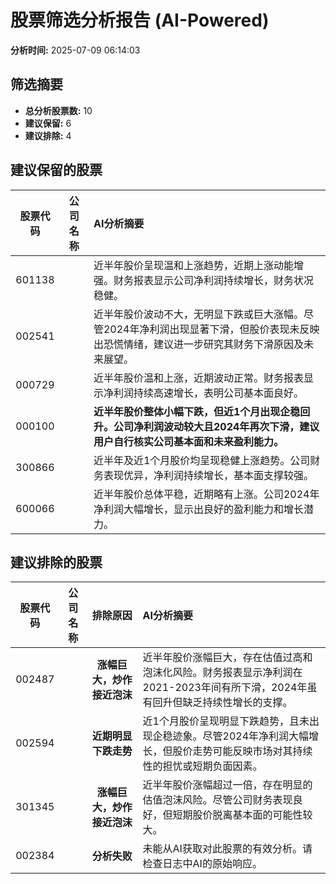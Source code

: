 # 股票筛选分析报告 (AI-Powered)

**分析时间:** 2025-07-09 06:14:03

## 筛选摘要

- **总分析股票数:** 10
- **建议保留:** 6
- **建议排除:** 4

## 建议保留的股票

| 股票代码 | 公司名称 | AI分析摘要 |
|:---:|:---:|:---|
| 601138 |  | 近半年股价呈现温和上涨趋势，近期上涨动能增强。财务报表显示公司净利润持续增长，财务状况稳健。 |
| 002541 |  | 近半年股价波动不大，无明显下跌或巨大涨幅。尽管2024年净利润出现显著下滑，但股价表现未反映出恐慌情绪，建议进一步研究其财务下滑原因及未来展望。 |
| 000729 |  | 近半年股价温和上涨，近期波动正常。财务报表显示净利润持续高速增长，表明公司基本面良好。 |
| 000100 |  | **近半年股价整体小幅下跌，但近1个月出现企稳回升。公司净利润波动较大且2024年再次下滑，建议用户自行核实公司基本面和未来盈利能力。** |
| 300866 |  | 近半年及近1个月股价均呈现稳健上涨趋势。公司财务表现优异，净利润持续增长，基本面支撑较强。 |
| 600066 |  | 近半年股价总体平稳，近期略有上涨。公司2024年净利润大幅增长，显示出良好的盈利能力和增长潜力。 |

## 建议排除的股票

| 股票代码 | 公司名称 | 排除原因 | AI分析摘要 |
|:---:|:---:|:---:|:---|
| 002487 |  | **涨幅巨大，炒作接近泡沫** | 近半年股价涨幅巨大，存在估值过高和泡沫化风险。财务报表显示净利润在2021-2023年间有所下滑，2024年虽有回升但缺乏持续性增长的支撑。 |
| 002594 |  | **近期明显下跌走势** | 近1个月股价呈现明显下跌趋势，且未出现企稳迹象。尽管2024年净利润大幅增长，但股价走势可能反映市场对其持续性的担忧或短期负面因素。 |
| 301345 |  | **涨幅巨大，炒作接近泡沫** | 近半年股价涨幅超过一倍，存在明显的估值泡沫风险。尽管公司财务表现良好，但短期股价脱离基本面的可能性较大。 |
| 002384 |  | **分析失败** | 未能从AI获取对此股票的有效分析。请检查日志中AI的原始响应。 |
